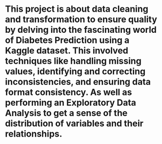 # This project is about data cleaning and transformation to ensure quality by delving into the fascinating world of Diabetes Prediction using a Kaggle dataset. This involved techniques like handling missing values, identifying and correcting inconsistencies, and ensuring data format consistency. As well as performing an Exploratory Data Analysis to get a sense of the distribution of variables and their relationships.
